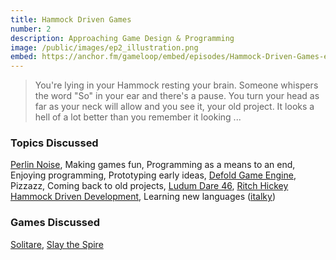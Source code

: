 ```yaml
---
title: Hammock Driven Games
number: 2
description: Approaching Game Design & Programming
image: /public/images/ep2_illustration.png
embed: https://anchor.fm/gameloop/embed/episodes/Hammock-Driven-Games-ed2h26
---
```


> You're lying in your Hammock resting your brain. Someone whispers the word "So" in your ear and there's a pause. You turn your head as far as your neck will allow and you see it, your old project. It looks a hell of a lot better than you remember it looking ...

### Topics Discussed

[Perlin Noise][perlin noise], Making games fun, Programming as a means to an end, Enjoying programming, Prototyping early ideas, [Defold Game Engine][Defold], Pizzazz, Coming back to old projects, [Ludum Dare 46][ldjam], [Ritch Hickey Hammock Driven Development][HDD], Learning new languages ([italky])

### Games Discussed
[Solitare][solitaire],  [Slay the Spire][Slay the Spire]

[HDD]: https://www.youtube.com/watch?v=f84n5oFoZBc
[Defold]: https://defold.com/
[perlin noise]: https://en.wikipedia.org/wiki/Perlin_noise
[solitaire]: https://en.wikipedia.org/wiki/Solitaire
[italky]: https://www.italki.com/
[Slay the Spire]: https://store.steampowered.com/app/646570/Slay_the_Spire/
[ldjam]: https://ldjam.com/
